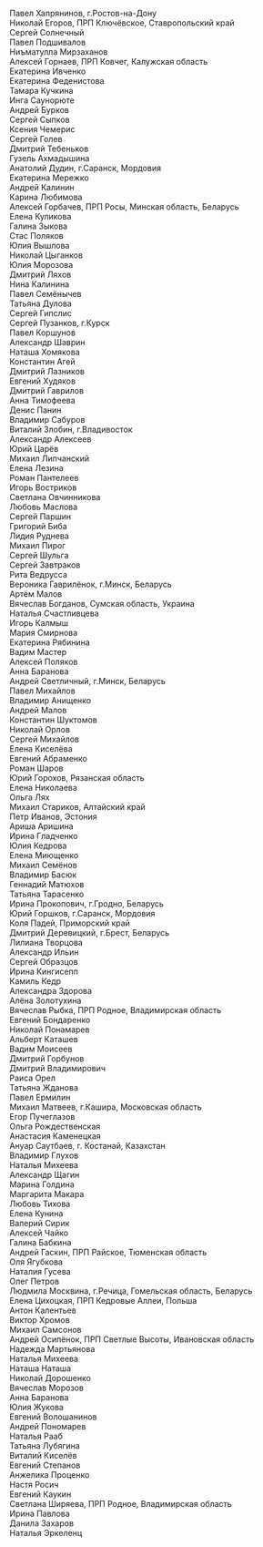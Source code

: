 Павел Хапрянинов, г.Ростов-на-Дону  
Николай Егоров, ПРП Ключёвское, Ставропольский край  
Сергей Солнечный  
Павел Подшивалов  
Ниъматулла Мирзаханов  
Алексей Горнаев, ПРП Ковчег, Калужская область  
Екатерина Ивченко  
Екатерина Феденистова  
Тамара Кучкина  
Инга Саунорюте  
Андрей Бурков  
Сергей Сыпков  
Ксения Чемерис  
Сергей Голев  
Дмитрий Тебеньков  
Гузель Ахмадышина  
Анатолий Дудин, г.Саранск, Мордовия  
Екатерина Мережко  
Андрей Калинин  
Карина Любимова  
Алексей Горбачев, ПРП Росы, Минская область, Беларусь  
Елена Куликова  
Галина Зыкова  
Стас Поляков  
Юлия Вышлова  
Николай Цыганков  
Юлия Морозова  
Дмитрий Ляхов  
Нина Калинина  
Павел Семёнычев  
Татьяна Дулова  
Сергей Гипслис  
Сергей Пузанков, г.Курск  
Павел Коршунов  
Александр Шаврин  
Наташа Хомякова  
Константин Агей  
Дмитрий Лазников  
Евгений Худяков  
Дмитрий Гаврилов  
Анна Тимофеева  
Денис Панин  
Владимир Сабуров  
Виталий Злобин, г.Владивосток  
Александр Алексеев  
Юрий Царёв  
Михаил Липчанский  
Елена Лезина  
Роман Пантелеев  
Игорь Востриков  
Светлана Овчинникова  
Любовь Маслова  
Сергей Паршин  
Григорий Биба  
Лидия Руднева  
Михаил Пирог  
Сергей Шульга  
Сергей Завтраков  
Рита Ведрусса  
Вероника Гаврилёнок, г.Минск, Беларусь  
Артём Малов  
Вячеслав Богданов, Сумская область, Украина  
Наталья Счастливцева  
Игорь Калмыш  
Мария Смирнова  
Екатерина Рябинина  
Вадим Мастер  
Алексей Поляков  
Анна Баранова  
Андрей Светличный, г.Минск, Беларусь  
Павел Михайлов  
Владимир Анищенко  
Андрей Малов  
Константин Шуктомов  
Николай Орлов  
Сергей Михайлов  
Елена Киселёва  
Евгений Абраменко  
Роман Шаров  
Юрий Горохов, Рязанская область  
Елена Николаева  
Ольга Лях  
Михаил Стариков, Алтайский край  
Петр Иванов, Эстония  
Ариша Аришина  
Ирина Гладченко  
Юлия Кедрова  
Елена Миющенко  
Михаил Семёнов  
Владимир Басюк  
Геннадий Матюхов  
Татьяна Тарасенко  
Ирина Прокопович, г.Гродно, Беларусь  
Юрий Горшков, г.Саранск, Мордовия  
Коля Падей, Приморский край  
Дмитрий Деревицкий, г.Брест, Беларусь  
Лилиана Творцова  
Александр Ильин  
Сергей Образцов  
Ирина Кингисепп  
Камиль Кедр  
Александра Здорова  
Алёна Золотухина  
Вячеслав Рыбка, ПРП Родное, Владимирская область  
Евгений Бондаренко  
Николай Понамарев  
Альберт Каташев  
Вадим Моисеев  
Дмитрий Горбунов  
Дмитрий Владимирович  
Раиса Орел  
Татьяна Жданова  
Павел Ермилин  
Михаил Матвеев, г.Кашира, Московская область  
Егор Пучеглазов  
Ольга Рождественская  
Анастасия Каменецкая  
Ануар Саутбаев, г. Костанай, Казахстан  
Владимир Глухов  
Наталья Михеева  
Александр Щагин  
Марина Голдина  
Маргарита Макара  
Любовь Тихова  
Елена Кунина  
Валерий Сирик  
Алексей Чайко  
Галина Бабкина  
Андрей Гаскин, ПРП Райское, Тюменская область  
Оля Ягубкова  
Наталия Гусева  
Олег Петров  
Людмила Москвина, г.Речица, Гомельская область, Беларусь  
Елена Цихоцкая, ПРП Кедровые Аллеи, Польша  
Антон Калентьев  
Виктор Хромов  
Михаил Самсонов  
Андрей Осипёнок, ПРП Светлые Высоты, Ивановская область  
Надежда Мартьянова  
Наталья Михеева  
Наташа Наташа  
Николай Дорошенко  
Вячеслав Морозов  
Анна Баранова  
Юлия Жукова  
Евгений Волошанинов  
Андрей Пономарев  
Наталья Рааб  
Татьяна Лубягина  
Виталий Киселёв  
Евгений Степанов  
Анжелика Проценко  
Настя Росич  
Евгений Каукин  
Светлана Ширяева, ПРП Родное, Владимирская область  
Ирина Павлова  
Данила Захаров  
Наталья Эркеленц  
